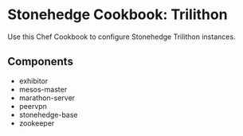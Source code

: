 Stonehedge Cookbook: Trilithon
==============================

Use this Chef Cookbook to configure Stonehedge Trilithon instances.


Components
----------
  - exhibitor
  - mesos-master
  - marathon-server
  - peervpn
  - stonehedge-base
  - zookeeper
